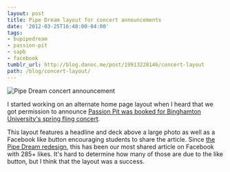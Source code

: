 ```yaml
---
layout: post
title: Pipe Dream layout for concert announcements
date: '2012-03-25T16:48:00-04:00'
tags:
- bupipedream
- passion-pit
- sapb
- facebook
tumblr_url: http://blog.danoc.me/post/19913228146/concert-layout
path: /blog/concert-layout/
---
```


![Pipe Dream concert announcement](/img/posts/pipe-dream-concert-layout.png)

I started working on an alternate home page layout when I heard that we got permission to announce [Passion Pit was booked for Binghamton University's spring fling concert](http://www.bupipedream.com/news/9130/passion-pit-to-headline-spring-fling/).

This layout features a headline and deck above a large photo as well as a Facebook like button encouraging students to share the article. Since [the Pipe Dream redesign](http://blog.danoc.me/2012/03/04/from-college-publisher-to-wordpress.html), this has been our most shared article on Facebook with 285+ likes. It's hard to determine how many of those are due to the like button, but I think that the layout was a success.

